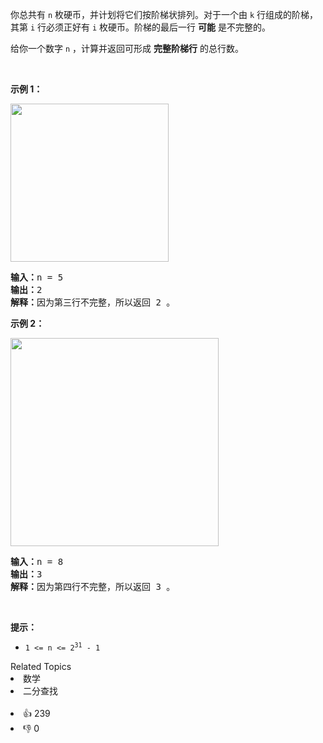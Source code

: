 <p>你总共有&nbsp;<code>n</code><em>&nbsp;</em>枚硬币，并计划将它们按阶梯状排列。对于一个由 <code>k</code> 行组成的阶梯，其第 <code>i</code><em> </em>行必须正好有 <code>i</code><em> </em>枚硬币。阶梯的最后一行 <strong>可能</strong> 是不完整的。</p>

<p>给你一个数字&nbsp;<code>n</code><em> </em>，计算并返回可形成 <strong>完整阶梯行</strong> 的总行数。</p>

<p>&nbsp;</p>

<p><strong>示例 1：</strong></p>
<img alt="" src="https://assets.leetcode.com/uploads/2021/04/09/arrangecoins1-grid.jpg" style="width: 253px; height: 253px;" />
<pre>
<strong>输入：</strong>n = 5
<strong>输出：</strong>2
<strong>解释：</strong>因为第三行不完整，所以返回 2 。
</pre>

<p><strong>示例 2：</strong></p>
<img alt="" src="https://assets.leetcode.com/uploads/2021/04/09/arrangecoins2-grid.jpg" style="width: 333px; height: 333px;" />
<pre>
<strong>输入：</strong>n = 8
<strong>输出：</strong>3
<strong>解释：</strong>因为第四行不完整，所以返回 3 。
</pre>

<p>&nbsp;</p>

<p><strong>提示：</strong></p>

<ul>
	<li><code>1 &lt;= n &lt;= 2<sup>31</sup> - 1</code></li>
</ul>
<div><div>Related Topics</div><div><li>数学</li><li>二分查找</li></div></div><br><div><li>👍 239</li><li>👎 0</li></div>